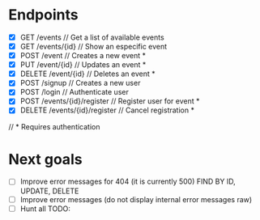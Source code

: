 # Endpoints
- [x] GET /events // Get a list of available events
- [x] GET /events/{id} // Show an especific event
- [x] POST /event // Creates a new event *
- [x] PUT /event/{id} // Updates an event *
- [x] DELETE /event/{id} // Deletes an event *
- [x] POST /signup // Creates a new user
- [x] POST /login // Authenticate user
- [x] POST /events/{id}/register // Register user for event *
- [x] DELETE /events/{id}/register // Cancel registration *

// * Requires authentication

# Next goals
- [ ] Improve error messages for 404 (it is currently 500) FIND BY ID, UPDATE, DELETE
- [ ] Improve error messages (do not display internal error messages raw)
- [ ] Hunt all TODO:
